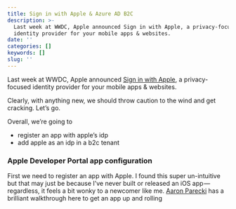 ```yaml
---
title: Sign in with Apple & Azure AD B2C
description: >-
  Last week at WWDC, Apple announced Sign in with Apple, a privacy-focused
  identity provider for your mobile apps & websites.
date: ''
categories: []
keywords: []
slug: ''
---
```


Last week at WWDC, Apple announced [Sign in with Apple](https://developer.apple.com/sign-in-with-apple/), a privacy-focused identity provider for your mobile apps & websites.

Clearly, with anything new, we should throw caution to the wind and get cracking. Let’s go.

Overall, we’re going to

* register an app with apple’s idp
* add apple as an idp in a b2c tenant

### Apple Developer Portal app configuration

First we need to register an app with Apple. I found this super un-intuitive but that may just be because I’ve never built or released an iOS app — regardless, it feels a bit wonky to a newcomer like me. [Aaron Parecki](https://medium.com/u/ae730c274a1) has a brilliant walkthrough here to get an app up and rolling
